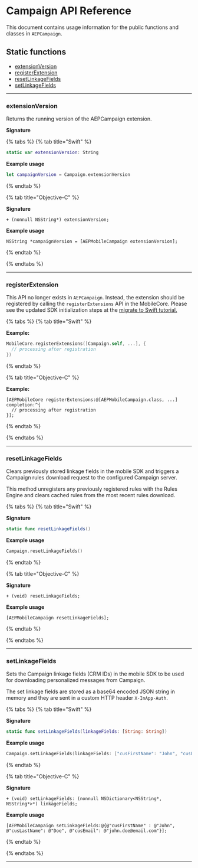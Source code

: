 # Campaign API Reference

This document contains usage information for the public functions and classes in `AEPCampaign`.

## Static functions

- [extensionVersion](#extensionVersion)
- [registerExtension](#registerExtension)
- [resetLinkageFields](#resetLinkageFields)
- [setLinkageFields](#setLinkageFields)

---

### extensionVersion

Returns the running version of the AEPCampaign extension.

**Signature**

{% tabs %}
{% tab title="Swift" %}

```swift
static var extensionVersion: String
```

**Example usage**

```swift
let campaignVersion = Campaign.extensionVersion
```

{% endtab %}

{% tab title="Objective-C" %}

**Signature**

```objc
+ (nonnull NSString*) extensionVersion;
```

**Example usage**

```objc
NSString *campaignVersion = [AEPMobileCampaign extensionVersion];
```

{% endtab %}

{% endtabs %}

---

### registerExtension

This API no longer exists in `AEPCampaign`. Instead, the extension should be registered by calling the `registerExtensions` API in the MobileCore. Please see the updated SDK initialization steps at the [migrate to Swift tutorial.](../../resources/migrate-to-swift.md#update-sdk-initialization)

{% tabs %}
{% tab title="Swift" %}

**Example:**

```swift
MobileCore.registerExtensions([Campaign.self, ...], {
  // processing after registration
})
```

{% endtab %}

{% tab title="Objective-C" %}

**Example:**

```objc
[AEPMobileCore registerExtensions:@[AEPMobileCampaign.class, ...] completion:^{
  // processing after registration
}];
```

{% endtab %}

{% endtabs %}

---

### resetLinkageFields

Clears previously stored linkage fields in the mobile SDK and triggers a Campaign rules download request to the configured Campaign server.

This method unregisters any previously registered rules with the Rules Engine and clears cached rules from the most recent rules download.

{% tabs %}
{% tab title="Swift" %}

**Signature**

```swift
static func resetLinkageFields()
```

**Example usage**

```swift
Campaign.resetLinkageFields()
```

{% endtab %}

{% tab title="Objective-C" %}

**Signature**

```objc
+ (void) resetLinkageFields;
```

**Example usage**

```objc
[AEPMobileCampaign resetLinkageFields];
```

{% endtab %}

{% endtabs %}

---

### setLinkageFields

Sets the Campaign linkage fields (CRM IDs) in the mobile SDK to be used for downloading personalized messages from Campaign.

The set linkage fields are stored as a base64 encoded JSON string in memory and they are sent in a custom HTTP header `X-InApp-Auth`.

{% tabs %}
{% tab title="Swift" %}

**Signature**

```swift
static func setLinkageFields(linkageFields: [String: String])
```

**Example usage**

```swift
Campaign.setLinkageFields(linkageFields: ["cusFirstName": "John", "cusLastName": "Doe", "cusEmail": "john.doe@email.com"])
```

{% endtab %}

{% tab title="Objective-C" %}

**Signature**

```objc
+ (void) setLinkageFields: (nonnull NSDictionary<NSString*, NSString*>*) linkageFields;
```

**Example usage**

```objc
[AEPMobileCampaign setLinkageFields:@{@"cusFirstName" : @"John", @"cusLastName": @"Doe", @"cusEmail": @"john.doe@email.com"}];
```

{% endtab %}

{% endtabs %}

---


